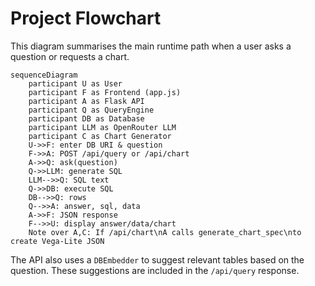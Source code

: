 # Project Flowchart

This diagram summarises the main runtime path when a user asks a question or requests a chart.

```mermaid
sequenceDiagram
    participant U as User
    participant F as Frontend (app.js)
    participant A as Flask API
    participant Q as QueryEngine
    participant DB as Database
    participant LLM as OpenRouter LLM
    participant C as Chart Generator
    U->>F: enter DB URI & question
    F->>A: POST /api/query or /api/chart
    A->>Q: ask(question)
    Q->>LLM: generate SQL
    LLM-->>Q: SQL text
    Q->>DB: execute SQL
    DB-->>Q: rows
    Q-->>A: answer, sql, data
    A->>F: JSON response
    F-->>U: display answer/data/chart
    Note over A,C: If /api/chart\nA calls generate_chart_spec\nto create Vega-Lite JSON
```

The API also uses a `DBEmbedder` to suggest relevant tables
based on the question. These suggestions are included in the `/api/query` response.

